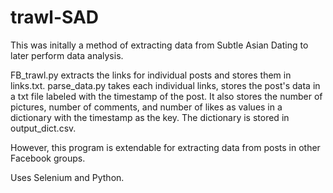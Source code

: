 # trawl-SAD

This was initally a method of extracting data from Subtle Asian Dating to later perform data analysis.

FB_trawl.py extracts the links for individual posts and stores them in links.txt.
parse_data.py takes each individual links, stores the post's data in a txt file labeled with the timestamp of the post. It also stores the number of pictures, number of comments, and number of likes as values in a dictionary with the timestamp as the key. The dictionary is stored in output_dict.csv.

However, this program is extendable for extracting data from posts in other Facebook groups.

Uses Selenium and Python.

